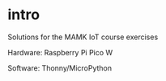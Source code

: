 # intro
Solutions for the MAMK IoT course exercises

Hardware: Raspberry Pi Pico W

Software: Thonny/MicroPython
